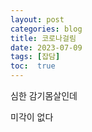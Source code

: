 ```yaml
---
layout: post
categories: blog
title: 코로나걸림
date: 2023-07-09
tags: [잡담]
toc:  true
---
```


심한 감기몸살인데

미각이 없다

